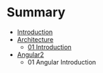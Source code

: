 # Summary

* [Introduction](README.md)
* [Architecture](architecture.md)
   * [01 Introduction](01_introduction.md)
* [Angular2](2_angular2.md)
   * 01 Angular Introduction

